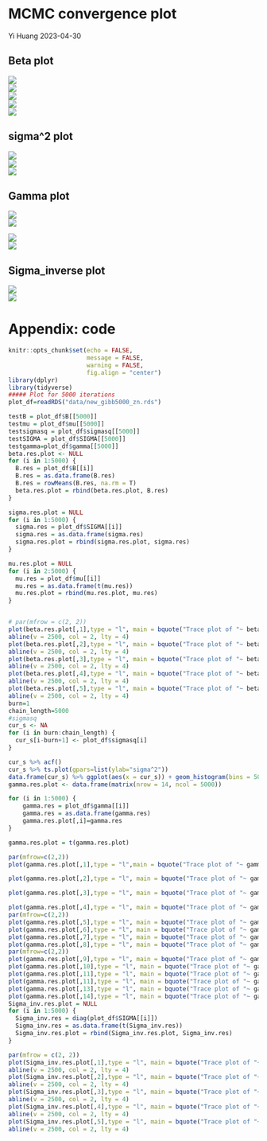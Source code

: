 MCMC convergence plot
================
Yi Huang
2023-04-30

## Beta plot

<img src="Convergence-plot_files/figure-gfm/unnamed-chunk-3-1.png" style="display: block; margin: auto;" /><img src="Convergence-plot_files/figure-gfm/unnamed-chunk-3-2.png" style="display: block; margin: auto;" /><img src="Convergence-plot_files/figure-gfm/unnamed-chunk-3-3.png" style="display: block; margin: auto;" /><img src="Convergence-plot_files/figure-gfm/unnamed-chunk-3-4.png" style="display: block; margin: auto;" /><img src="Convergence-plot_files/figure-gfm/unnamed-chunk-3-5.png" style="display: block; margin: auto;" />

## sigma^2 plot

<img src="Convergence-plot_files/figure-gfm/unnamed-chunk-4-1.png" style="display: block; margin: auto;" /><img src="Convergence-plot_files/figure-gfm/unnamed-chunk-4-2.png" style="display: block; margin: auto;" /><img src="Convergence-plot_files/figure-gfm/unnamed-chunk-4-3.png" style="display: block; margin: auto;" />

## Gamma plot

<img src="Convergence-plot_files/figure-gfm/unnamed-chunk-5-1.png" style="display: block; margin: auto;" />

<img src="Convergence-plot_files/figure-gfm/unnamed-chunk-6-1.png" style="display: block; margin: auto;" />

<img src="Convergence-plot_files/figure-gfm/unnamed-chunk-7-1.png" style="display: block; margin: auto;" /><img src="Convergence-plot_files/figure-gfm/unnamed-chunk-7-2.png" style="display: block; margin: auto;" />

## Sigma_inverse plot

<img src="Convergence-plot_files/figure-gfm/unnamed-chunk-8-1.png" style="display: block; margin: auto;" /><img src="Convergence-plot_files/figure-gfm/unnamed-chunk-8-2.png" style="display: block; margin: auto;" />

# Appendix: code

``` r
knitr::opts_chunk$set(echo = FALSE, 
                      message = FALSE, 
                      warning = FALSE, 
                      fig.align = "center")
library(dplyr)
library(tidyverse)
##### Plot for 5000 iterations
plot_df=readRDS("data/new_gibb5000_zn.rds")

testB = plot_df$B[[5000]]
testmu = plot_df$mu[[5000]]
testsigmasq = plot_df$sigmasq[[5000]]
testSIGMA = plot_df$SIGMA[[5000]]
testgamma=plot_df$gamma[[5000]]
beta.res.plot <- NULL
for (i in 1:5000) {
  B.res = plot_df$B[[i]]
  B.res = as.data.frame(B.res)
  B.res = rowMeans(B.res, na.rm = T)
  beta.res.plot = rbind(beta.res.plot, B.res)
}

sigma.res.plot = NULL
for (i in 1:5000) {
  sigma.res = plot_df$SIGMA[[i]]
  sigma.res = as.data.frame(sigma.res)
  sigma.res.plot = rbind(sigma.res.plot, sigma.res)
}

mu.res.plot = NULL
for (i in 2:5000) {
  mu.res = plot_df$mu[[i]]
  mu.res = as.data.frame(t(mu.res))
  mu.res.plot = rbind(mu.res.plot, mu.res)
}


# par(mfrow = c(2, 2))
plot(beta.res.plot[,1],type = "l", main = bquote("Trace plot of "~ beta[0]), ylab = bquote(beta[0]))
abline(v = 2500, col = 2, lty = 4)
plot(beta.res.plot[,2],type = "l", main = bquote("Trace plot of "~ beta[1]), ylab = bquote(beta[1]))
abline(v = 2500, col = 2, lty = 4)
plot(beta.res.plot[,3],type = "l", main = bquote("Trace plot of "~ beta[2]), ylab = bquote(beta[2]))
abline(v = 2500, col = 2, lty = 4)
plot(beta.res.plot[,4],type = "l", main = bquote("Trace plot of "~ beta[3]), ylab = bquote(beta[3]))
abline(v = 2500, col = 2, lty = 4)
plot(beta.res.plot[,5],type = "l", main = bquote("Trace plot of "~ beta[4]), ylab = bquote(beta[4]))
abline(v = 2500, col = 2, lty = 4)
burn=1
chain_length=5000
#sigmasq
cur_s <- NA
for (i in burn:chain_length) {
  cur_s[i-burn+1] <- plot_df$sigmasq[i]
}

cur_s %>% acf()
cur_s %>% ts.plot(gpars=list(ylab="sigma^2"))
data.frame(cur_s) %>% ggplot(aes(x = cur_s)) + geom_histogram(bins = 50)
gamma.res.plot <- data.frame(matrix(nrow = 14, ncol = 5000))

for (i in 1:5000) {
    gamma.res = plot_df$gamma[[i]]
    gamma.res = as.data.frame(gamma.res)
    gamma.res.plot[,i]=gamma.res
}

gamma.res.plot = t(gamma.res.plot)

par(mfrow=c(2,2))
plot(gamma.res.plot[,1],type = "l",main = bquote("Trace plot of "~ gamma[1]), ylab=bquote(gamma[1]))

plot(gamma.res.plot[,2],type = "l", main = bquote("Trace plot of "~ gamma[2]), ylab=bquote(gamma[2]))

plot(gamma.res.plot[,3],type = "l", main = bquote("Trace plot of "~ gamma[3]), ylab=bquote(gamma[3]))

plot(gamma.res.plot[,4],type = "l", main = bquote("Trace plot of "~ gamma[4]), ylab=bquote(gamma[4]))
par(mfrow=c(2,2))
plot(gamma.res.plot[,5],type = "l", main = bquote("Trace plot of "~ gamma[5]), ylab = bquote(gamma[5]))
plot(gamma.res.plot[,6],type = "l", main = bquote("Trace plot of "~ gamma[6]), ylab = bquote(gamma[6]))
plot(gamma.res.plot[,7],type = "l", main = bquote("Trace plot of "~ gamma[7]), ylab = bquote(gamma[7]))
plot(gamma.res.plot[,8],type = "l", main = bquote("Trace plot of "~ gamma[8]), ylab = bquote(gamma[8]))
par(mfrow=c(2,2))
plot(gamma.res.plot[,9],type = "l", main = bquote("Trace plot of "~ gamma[9]), ylab = bquote(gamma[9]))
plot(gamma.res.plot[,10],type = "l", main = bquote("Trace plot of "~ gamma[10]), ylab=bquote(gamma[10]))
plot(gamma.res.plot[,11],type = "l", main = bquote("Trace plot of "~ gamma[11]), ylab=bquote(gamma[10]))
plot(gamma.res.plot[,11],type = "l", main = bquote("Trace plot of "~ gamma[12]), ylab=bquote(gamma[12]))
plot(gamma.res.plot[,13],type = "l", main = bquote("Trace plot of "~ gamma[13]), ylab=bquote(gamma[13]))
plot(gamma.res.plot[,14],type = "l", main = bquote("Trace plot of "~ gamma[14]), ylab=bquote(gamma[14]))
Sigma_inv.res.plot = NULL
for (i in 1:5000) {
  Sigma_inv.res = diag(plot_df$SIGMA[[i]])
  Sigma_inv.res = as.data.frame(t(Sigma_inv.res))
  Sigma_inv.res.plot = rbind(Sigma_inv.res.plot, Sigma_inv.res)
}

par(mfrow = c(2, 2))
plot(Sigma_inv.res.plot[,1],type = "l", main = bquote("Trace plot of "~ Sigma[1]), ylab = bquote(Sigma[1]))
abline(v = 2500, col = 2, lty = 4)
plot(Sigma_inv.res.plot[,2],type = "l", main = bquote("Trace plot of "~ Sigma[2]), ylab = bquote(Sigma[2]))
abline(v = 2500, col = 2, lty = 4)
plot(Sigma_inv.res.plot[,3],type = "l", main = bquote("Trace plot of "~ Sigma[3]), ylab = bquote(Sigma[3]))
abline(v = 2500, col = 2, lty = 4)
plot(Sigma_inv.res.plot[,4],type = "l", main = bquote("Trace plot of "~ Sigma[4]), ylab = bquote(Sigma[4]))
abline(v = 2500, col = 2, lty = 4)
plot(Sigma_inv.res.plot[,5],type = "l", main = bquote("Trace plot of "~ Sigma[5]), ylab = bquote(Sigma[5]))
abline(v = 2500, col = 2, lty = 4)
```
